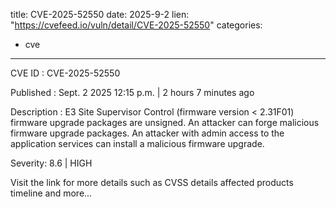  
title: CVE-2025-52550
date: 2025-9-2
lien: "https://cvefeed.io/vuln/detail/CVE-2025-52550"
categories:
  - cve
---

CVE ID : CVE-2025-52550

Published :  Sept. 2
2025
12:15 p.m. | 2 hours
7 minutes ago

Description : E3 Site Supervisor Control (firmware version < 2.31F01) firmware upgrade packages are unsigned. An attacker can forge malicious firmware upgrade packages. An attacker with admin access to the application services can install a malicious firmware upgrade.

Severity: 8.6 | HIGH

Visit the link for more details
such as CVSS details
affected products
timeline
and more...
